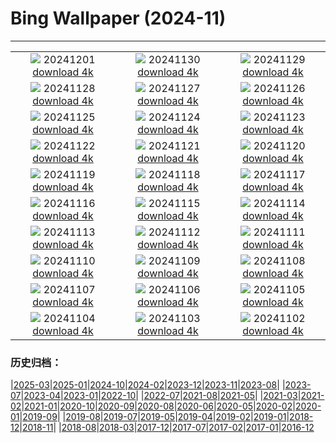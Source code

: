 # Bing Wallpaper (2024-11)
**************
| | | |
| :----: | :----: | :----: |
| ![](https://www.bing.com/th?id=OHR.KilchurnAutumn_EN-US6737063910_1920x1080.jpg) 20241201 [download 4k](https://www.bing.com/th?id=OHR.KilchurnAutumn_EN-US6737063910_UHD.jpg) | ![](https://www.bing.com/th?id=OHR.MtStMichel_EN-US6641012356_1920x1080.jpg) 20241130 [download 4k](https://www.bing.com/th?id=OHR.MtStMichel_EN-US6641012356_UHD.jpg) | ![](https://www.bing.com/th?id=OHR.TomTurkeys_EN-US6212893518_1920x1080.jpg) 20241129 [download 4k](https://www.bing.com/th?id=OHR.TomTurkeys_EN-US6212893518_UHD.jpg) |
| ![](https://www.bing.com/th?id=OHR.SemoisRiver_EN-US6047540380_1920x1080.jpg) 20241128 [download 4k](https://www.bing.com/th?id=OHR.SemoisRiver_EN-US6047540380_UHD.jpg) | ![](https://www.bing.com/th?id=OHR.TrulliGrove_EN-US5919292259_1920x1080.jpg) 20241127 [download 4k](https://www.bing.com/th?id=OHR.TrulliGrove_EN-US5919292259_UHD.jpg) | ![](https://www.bing.com/th?id=OHR.AmboseliGiraffes_EN-US9072366924_1920x1080.jpg) 20241126 [download 4k](https://www.bing.com/th?id=OHR.AmboseliGiraffes_EN-US9072366924_UHD.jpg) |
| ![](https://www.bing.com/th?id=OHR.SonomaCoast_EN-US5218026576_1920x1080.jpg) 20241125 [download 4k](https://www.bing.com/th?id=OHR.SonomaCoast_EN-US5218026576_UHD.jpg) | ![](https://www.bing.com/th?id=OHR.FibonacciAloe_EN-US5137471725_1920x1080.jpg) 20241124 [download 4k](https://www.bing.com/th?id=OHR.FibonacciAloe_EN-US5137471725_UHD.jpg) | ![](https://www.bing.com/th?id=OHR.ZafraCastle_EN-US5032917939_1920x1080.jpg) 20241123 [download 4k](https://www.bing.com/th?id=OHR.ZafraCastle_EN-US5032917939_UHD.jpg) |
| ![](https://www.bing.com/th?id=OHR.LionCubs_EN-US4742616367_1920x1080.jpg) 20241122 [download 4k](https://www.bing.com/th?id=OHR.LionCubs_EN-US4742616367_UHD.jpg) | ![](https://www.bing.com/th?id=OHR.BeyondSaype_EN-US4398054405_1920x1080.jpg) 20241121 [download 4k](https://www.bing.com/th?id=OHR.BeyondSaype_EN-US4398054405_UHD.jpg) | ![](https://www.bing.com/th?id=OHR.TasmansArch_EN-US4274981499_1920x1080.jpg) 20241120 [download 4k](https://www.bing.com/th?id=OHR.TasmansArch_EN-US4274981499_UHD.jpg) |
| ![](https://www.bing.com/th?id=OHR.PorthcawlLighthouse_EN-US4147042402_1920x1080.jpg) 20241119 [download 4k](https://www.bing.com/th?id=OHR.PorthcawlLighthouse_EN-US4147042402_UHD.jpg) | ![](https://www.bing.com/th?id=OHR.RedStag_EN-US3910525623_1920x1080.jpg) 20241118 [download 4k](https://www.bing.com/th?id=OHR.RedStag_EN-US3910525623_UHD.jpg) | ![](https://www.bing.com/th?id=OHR.FrieslandNetherlands_EN-US3770890281_1920x1080.jpg) 20241117 [download 4k](https://www.bing.com/th?id=OHR.FrieslandNetherlands_EN-US3770890281_UHD.jpg) |
| ![](https://www.bing.com/th?id=OHR.YiPengLanterns_EN-US2889801198_1920x1080.jpg) 20241116 [download 4k](https://www.bing.com/th?id=OHR.YiPengLanterns_EN-US2889801198_UHD.jpg) | ![](https://www.bing.com/th?id=OHR.ManarolaItaly_EN-US4826543395_1920x1080.jpg) 20241115 [download 4k](https://www.bing.com/th?id=OHR.ManarolaItaly_EN-US4826543395_UHD.jpg) | ![](https://www.bing.com/th?id=OHR.KelpForest_EN-US4745308334_1920x1080.jpg) 20241114 [download 4k](https://www.bing.com/th?id=OHR.KelpForest_EN-US4745308334_UHD.jpg) |
| ![](https://www.bing.com/th?id=OHR.CoveArch_EN-US4653050772_1920x1080.jpg) 20241113 [download 4k](https://www.bing.com/th?id=OHR.CoveArch_EN-US4653050772_UHD.jpg) | ![](https://www.bing.com/th?id=OHR.VeteranReflections_EN-US4567357121_1920x1080.jpg) 20241112 [download 4k](https://www.bing.com/th?id=OHR.VeteranReflections_EN-US4567357121_UHD.jpg) | ![](https://www.bing.com/th?id=OHR.YucatanFlamingos_EN-US4470232432_1920x1080.jpg) 20241111 [download 4k](https://www.bing.com/th?id=OHR.YucatanFlamingos_EN-US4470232432_UHD.jpg) |
| ![](https://www.bing.com/th?id=OHR.MoroccoMilkyWay_EN-US4411505209_1920x1080.jpg) 20241110 [download 4k](https://www.bing.com/th?id=OHR.MoroccoMilkyWay_EN-US4411505209_UHD.jpg) | ![](https://www.bing.com/th?id=OHR.GlacialRivers_EN-US4356459123_1920x1080.jpg) 20241109 [download 4k](https://www.bing.com/th?id=OHR.GlacialRivers_EN-US4356459123_UHD.jpg) | ![](https://www.bing.com/th?id=OHR.CanadaWolves_EN-US4285635290_1920x1080.jpg) 20241108 [download 4k](https://www.bing.com/th?id=OHR.CanadaWolves_EN-US4285635290_UHD.jpg) |
| ![](https://www.bing.com/th?id=OHR.ShiShiBeach_EN-US4231457607_1920x1080.jpg) 20241107 [download 4k](https://www.bing.com/th?id=OHR.ShiShiBeach_EN-US4231457607_UHD.jpg) | ![](https://www.bing.com/th?id=OHR.DCSunrise_EN-US2459275186_1920x1080.jpg) 20241106 [download 4k](https://www.bing.com/th?id=OHR.DCSunrise_EN-US2459275186_UHD.jpg) | ![](https://www.bing.com/th?id=OHR.CumbriaAutumn_EN-US4102686749_1920x1080.jpg) 20241105 [download 4k](https://www.bing.com/th?id=OHR.CumbriaAutumn_EN-US4102686749_UHD.jpg) |
| ![](https://www.bing.com/th?id=OHR.YucatanBiosphere_EN-US4019968428_1920x1080.jpg) 20241104 [download 4k](https://www.bing.com/th?id=OHR.YucatanBiosphere_EN-US4019968428_UHD.jpg) | ![](https://www.bing.com/th?id=OHR.BisonYellowstone_EN-US4259322652_1920x1080.jpg) 20241103 [download 4k](https://www.bing.com/th?id=OHR.BisonYellowstone_EN-US4259322652_UHD.jpg) | ![](https://www.bing.com/th?id=OHR.HovenweepRuins_EN-US3883549583_1920x1080.jpg) 20241102 [download 4k](https://www.bing.com/th?id=OHR.HovenweepRuins_EN-US3883549583_UHD.jpg) |

### 历史归档：

|[2025-03](bing/2025-03/2025-03.md)|[2025-01](bing/2025-01/2025-01.md)|[2024-10](bing/2024-10/2024-10.md)|[2024-02](bing/2024-02/2024-02.md)|[2023-12](bing/2023-12/2023-12.md)|[2023-11](bing/2023-11/2023-11.md)|[2023-08](bing/2023-08/2023-08.md)|
|[2023-07](bing/2023-07/2023-07.md)|[2023-04](bing/2023-04/2023-04.md)|[2023-01](bing/2023-01/2023-01.md)|[2022-10](bing/2022-10/2022-10.md)|
|[2022-07](bing/2022-07/2022-07.md)|[2021-08](bing/2021-08/2021-08.md)|[2021-05](bing/2021-05/2021-05.md)|
|[2021-03](bing/2021-03/2021-03.md)|[2021-02](bing/2021-02/2021-02.md)|[2021-01](bing/2021-01/2021-01.md)|[2020-10](bing/2020-10/2020-10.md)|[2020-09](bing/2020-09/2020-09.md)|[2020-08](bing/2020-08/2020-08.md)|[2020-06](bing/2020-06/2020-06.md)|[2020-05](bing/2020-05/2020-05.md)|[2020-02](bing/2020-02/2020-02.md)|[2020-01](bing/2020-01/2020-01.md)|[2019-09](bing/2019-09/2019-09.md)|
|[2019-08](bing/2019-08/2019-08.md)|[2019-07](bing/2019-07/2019-07.md)|[2019-05](bing/2019-05/2019-05.md)|[2019-04](bing/2019-04/2019-04.md)|[2019-02](bing/2019-02/2019-02.md)|[2019-01](bing/2019-01/2019-01.md)|[2018-12](bing/2018-12/2018-12.md)|[2018-11](bing/2018-11/2018-11.md)|
|[2018-08](bing/2018-08/2018-08.md)|[2018-03](bing/2018-03/2018-03.md)|[2017-12](bing/2017-12/2017-12.md)|[2017-07](bing/2017-07/2017-07.md)|[2017-02](bing/2017-02/2017-02.md)|[2017-01](bing/2017-01/2017-01.md)|[2016-12](bing/2016-12/2016-12.md)